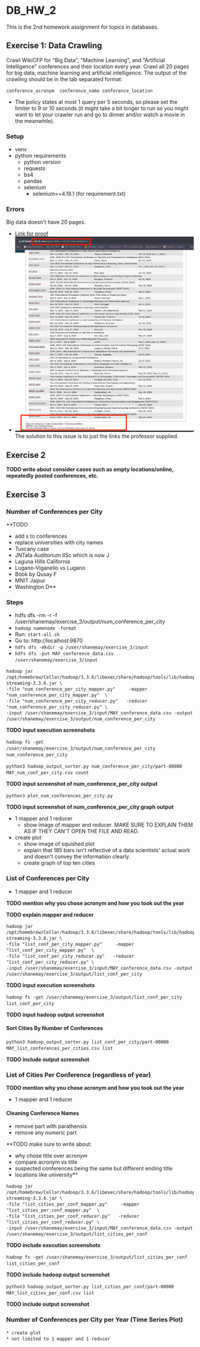 # DB_HW_2
This is the 2nd homework assignment for topics in databases.


## Exercise 1: Data Crawling
Crawl WikiCFP for "Big Data", "Machine Learning", and "Artificial Intelligence" conferences and their
location every year.
Crawl all 20 pages for big data, machine learning and artificial intelligence.
The output of the crawling should be in the tab separated format:
```
conference_acronym  conference_name conference_location
```
* The policy states at most 1 query per 5 seconds, so please set the limiter to 9 or 10 seconds (it might take a bit longer to run so you might want to let your crawler run and go
to dinner and/or watch a movie in the meanwhile).

### Setup

* venv
* python requirements
    * python version
    * requests
    * bs4
    * pandas
    * selenium
        * selenium==4.18.1 (for requirement.txt)

### Errors 
Big data doesn't have 20 pages.
* [Link for proof](http://www.wikicfp.com/cfp/servlet/tool.search?q=big+data&year=a)
* ![Image proving that big data only returns 1 page](./images/big_data_not_20_pages.png)
The solution to this issue is to just the links the professor supplied.

## Exercise 2
**TODO write about consider cases such as empty locations/online, repeatedly posted conferences, etc.**

## Exercise 3
### Number of Conferences per City
**TODO
* add s to conferences
* replace universities with city names
* Tuscany case
* JNTata Auditorium IISc which is now J
* Laguna Hills California
* Lugano-Viganello vs Lugano
* Book by Qusay F
* MNIT Jaipur
* Washington D**
### Steps
* hdfs dfs -rm -r -f /user/shanemay/exercise_3/output/num_conference_per_city    
* `hadoop namenode -format`
* Run: `start-all.sh`
* Go to: http://localhost:9870
* `hdfs dfs -mkdir -p /user/shanemay/exercise_3/input`
* `hdfs dfs -put MAY_conference_data.csv /user/shanemay/exercise_3/input`
```
hadoop jar /opt/homebrew/Cellar/hadoop/3.3.6/libexec/share/hadoop/tools/lib/hadoop-streaming-3.3.6.jar \
-file "num_conference_per_city_mapper.py"     -mapper "num_conference_per_city_mapper.py"  \
-file "num_conference_per_city_reducer.py"   -reducer "num_conference_per_city_reducer.py" \
-input /user/shanemay/exercise_3/input/MAY_conference_data.csv -output /user/shanemay/exercise_3/output/num_conference_per_city
```

**TODO input execution screenshots**

```hadoop fs -get /user/shanemay/exercise_3/output/num_conference_per_city num_conference_per_city```

```python3 hadoop_output_sorter.py num_conference_per_city/part-00000 MAY_num_conf_per_city.csv count```

**TODO input screenshot of num_conference_per_city output**

```python3 plot_num_conferences_per_city.py```

**TODO input screenshot of num_conference_per_city graph output**

* 1 mapper and 1 reducer 
    * show image of mapper and reducer. MAKE SURE TO EXPLAIN THEM AS IF THEY CAN'T OPEN THE FILE AND READ.
* create plot
    * show image of squished plot
    * explain that 185 bars isn't reflective of a data scientists' actual work and doesn't convey the information clearly.
    * create graph of top ten cities
    

### List of Conferences per City
* 1 mapper and 1 reducer

**TODO mention why you chose acronym and how you took out the year**

**TODO explain mapper and reducer**

```
hadoop jar /opt/homebrew/Cellar/hadoop/3.3.6/libexec/share/hadoop/tools/lib/hadoop-streaming-3.3.6.jar \
-file "list_conf_per_city_mapper.py"     -mapper "list_conf_per_city_mapper.py"  \
-file "list_conf_per_city_reducer.py"   -reducer "list_conf_per_city_reducer.py" \
-input /user/shanemay/exercise_3/input/MAY_conference_data.csv -output /user/shanemay/exercise_3/output/list_conf_per_city
```

**TODO input execution screenshots**

```hadoop fs -get /user/shanemay/exercise_3/output/list_conf_per_city list_conf_per_city```

**TODO input hadoop output screenshot**

#### Sort Cities By Number of Conferences
```python3 hadoop_output_sorter.py list_conf_per_city/part-00000 MAY_list_conferences_per_cities.csv list```

**TODO include output screenshot**

### List of Cities Per Conference (regardless of year)

**TODO mention why you chose acronym and how you took out the year**

* 1 mapper and 1 reducer
#### Cleaning Conference Names
* remove part with parathensis
* remove any numeric part

**TODO make sure to write about:
* why chose title over acronym
* compare acronym vs title
* suspected conferences being the same but different ending title
* locations like university**

```
hadoop jar /opt/homebrew/Cellar/hadoop/3.3.6/libexec/share/hadoop/tools/lib/hadoop-streaming-3.3.6.jar \
-file "list_cities_per_conf_mapper.py"     -mapper "list_cities_per_conf_mapper.py"  \
-file "list_cities_per_conf_reducer.py"   -reducer "list_cities_per_conf_reducer.py" \
-input /user/shanemay/exercise_3/input/MAY_conference_data.csv -output /user/shanemay/exercise_3/output/list_cities_per_conf
```
**TODO include execution screenshots**

```hadoop fs -get /user/shanemay/exercise_3/output/list_cities_per_conf list_cities_per_conf```

**TODO include hadoop output screenshot**

```python3 hadoop_output_sorter.py list_cities_per_conf/part-00000 MAY_list_cities_per_conf.csv list```

**TODO include output screenshot**

### Number of Conferences per City per Year (Time Series Plot)
    * create plot
    * not limited to 1 mapper and 1 reducer

